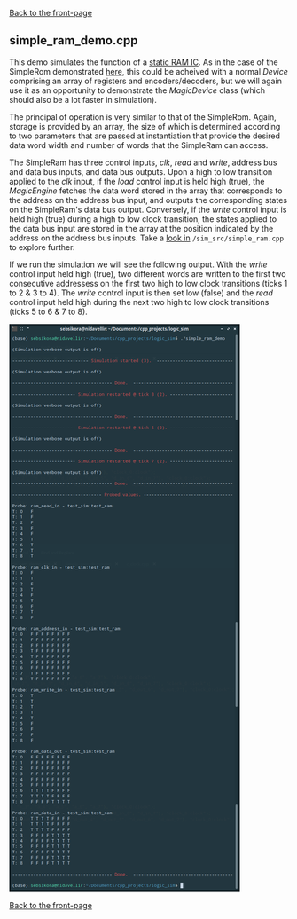[Back to the front-page](https://github.com/sebsikora/cpp_logic_simulation)

simple_ram_demo.cpp
-------------------------

This demo simulates the function of a [static RAM IC](https://en.wikipedia.org/wiki/Static_random-access_memory). As in the case of the SimpleRom demonstrated [here](simple_rom_demo.md), this could be acheived with a normal *Device* comprising an array of registers and encoders/decoders, but we will again use it as an opportunity to demonstrate the *MagicDevice* class (which should also be a lot faster in simulation).

The principal of operation is very similar to that of the SimpleRom. Again, storage is provided by an array, the size of which is determined according to two parameters that are passed at instantiation that provide the desired data word width and number of words that the SimpleRam can access.

The SimpleRam has three control inputs, *clk*, *read* and *write*, address bus and data bus inputs, and data bus outputs. Upon a high to low transition applied to the *clk* input, if the *load* control input is held high (true), the *MagicEngine* fetches the data word stored in the array that corresponds to the address on the address bus input, and outputs the corresponding states on the SimpleRam's data bus output. Conversely, if the *write* control input is held high (true) during a high to low clock transition, the states applied to the data bus input are stored in the array at the position indicated by the address on the address bus inputs. Take a [look in](../sim_src/simple_ram.cpp) `/sim_src/simple_ram.cpp` to explore further.

If we run the simulation we will see the following output. With the *write* control input held high (true), two different words are written to the first two consecutive addressess on the first two high to low clock transitions (ticks 1 to 2 & 3 to 4). The *write* control input is then set low (false) and the *read* control input held high during the next two high to low clock transitions (ticks 5 to 6 & 7 to 8).

![alt text](simple_ram_demo_terse.png)

[Back to the front-page](https://github.com/sebsikora/cpp_logic_simulation)
